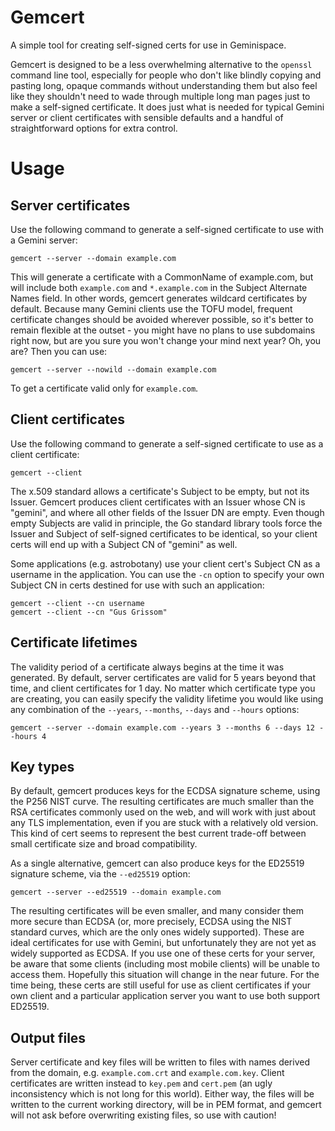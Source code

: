 # Gemcert

A simple tool for creating self-signed certs for use in Geminispace.

Gemcert is designed to be a less overwhelming alternative to the `openssl`
command line tool, especially for people who don't like blindly copying and
pasting long, opaque commands without understanding them but also feel like they
shouldn't need to wade through multiple long man pages just to make a
self-signed certificate.  It does just what is needed for typical Gemini server
or client certificates with sensible defaults and a handful of straightforward
options for extra control.

# Usage

## Server certificates

Use the following command to generate a self-signed certificate to use with a
Gemini server:

```
gemcert --server --domain example.com
```

This will generate a certificate with a CommonName of example.com, but will
include both `example.com` and `*.example.com` in the Subject Alternate Names
field.  In other words, gemcert generates wildcard certificates by default.
Because many Gemini clients use the TOFU model, frequent certificate changes
should be avoided wherever possible, so it's better to remain flexible at the
outset - you might have no plans to use subdomains right now, but are you sure
you won't change your mind next year?  Oh, you are?  Then you can use:

```
gemcert --server --nowild --domain example.com
```

To get a certificate valid only for `example.com`.

## Client certificates

Use the following command to generate a self-signed certificate to use as a
client certificate:

```
gemcert --client
```

The x.509 standard allows a certificate's Subject to be empty, but not its
Issuer.  Gemcert produces client certificates with an Issuer whose CN is
"gemini", and where all other fields of the Issuer DN are empty.  Even though
empty Subjects are valid in principle, the Go standard library tools force
the Issuer and Subject of self-signed certificates to be identical, so your
client certs will end up with a Subject CN of "gemini" as well.

Some applications (e.g. astrobotany) use your client cert's Subject CN as a
username in the application.  You can use the `-cn` option to specify your
own Subject CN in certs destined for use with such an application:

```
gemcert --client --cn username
gemcert --client --cn "Gus Grissom"
```

## Certificate lifetimes

The validity period of a certificate always begins at the time it was generated.
By default, server certificates are valid for 5 years beyond that time, and
client certificates for 1 day.  No matter which certificate type you are
creating, you can easily specify the validity lifetime you would like using any
combination of the `--years`, `--months`, `--days` and `--hours` options:

```
gemcert --server --domain example.com --years 3 --months 6 --days 12 --hours 4
```

## Key types

By default, gemcert produces keys for the ECDSA signature scheme, using the P256
NIST curve.  The resulting certificates are much smaller than the RSA
certificates commonly used on the web, and will work with just about any TLS
implementation, even if you are stuck with a relatively old version.  This kind
of cert seems to represent the best current trade-off between small certificate
size and broad compatibility.

As a single alternative, gemcert can also produce keys for the ED25519
signature scheme, via the `--ed25519` option:

```
gemcert --server --ed25519 --domain example.com
```

The resulting certificates will be even smaller, and many consider them more
secure than ECDSA (or, more precisely, ECDSA using the NIST standard curves,
which are the only ones widely supported).  These are ideal certificates for
use with Gemini, but unfortunately they are not yet as widely supported as
ECDSA.  If you use one of these certs for your server, be aware that some
clients (including most mobile clients) will be unable to access them.
Hopefully this situation will change in the near future.  For the time being,
these certs are still useful for use as client certificates if your own client
and a particular application server you want to use both support ED25519.

## Output files

Server certificate and key files will be written to files with names derived
from the domain, e.g. `example.com.crt` and `example.com.key`.  Client
certificates are written instead to `key.pem` and `cert.pem` (an ugly
inconsistency which is not long for this world).  Either way, the files will
be written to the current working directory, will be in PEM format, and gemcert
will not ask before overwriting existing files, so use with caution!
